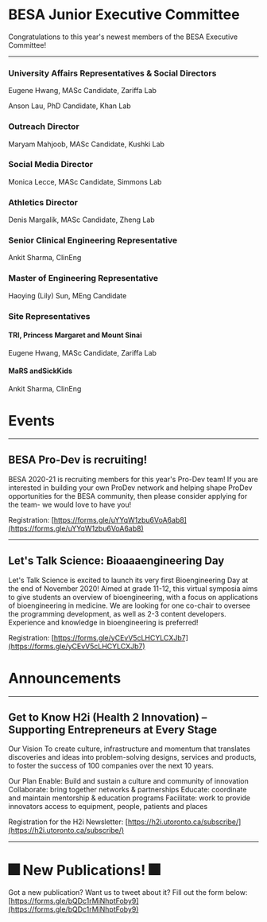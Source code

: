 # BESA Junior Executive Committee
Congratulations to this year's newest members of the BESA Executive Committee!

-------------

###  University Affairs Representatives & Social Directors
Eugene Hwang, MASc Candidate, Zariffa Lab

Anson Lau, PhD Candidate, Khan Lab

###  Outreach Director
Maryam Mahjoob, MASc Candidate, Kushki Lab

### Social Media Director
Monica Lecce, MASc Candidate, Simmons Lab

### Athletics Director
Denis Margalik, MASc Candidate, Zheng Lab

###  Senior Clinical Engineering Representative
Ankit Sharma, ClinEng

### Master of Engineering Representative
Haoying (Lily) Sun, MEng Candidate

### Site Representatives
#### TRI, Princess Margaret and Mount Sinai
Eugene Hwang, MASc Candidate, Zariffa Lab

#### MaRS andSickKids
Ankit Sharma, ClinEng



# Events

-------------

## BESA Pro-Dev is recruiting!

BESA 2020-21 is recruiting members for this year's Pro-Dev team! If you are interested in building your own ProDev network and helping shape ProDev opportunities for the BESA community, then please consider applying for the team- we would love to have you!

Registration: [https://forms.gle/uYYqW1zbu6VoA6ab8](https://forms.gle/uYYqW1zbu6VoA6ab8)

-------------

## Let's Talk Science: Bioaaaengineering Day

Let's Talk Science is excited to launch its very first Bioengineering Day at the end of November 2020! Aimed at grade 11-12, this virtual symposia aims to give students an overview of bioengineering, with a focus on applications of bioengineering in medicine. We are looking for one co-chair to oversee the programming development, as well as 2-3 content developers. Experience and knowledge in bioengineering is preferred!

Registration: [https://forms.gle/yCEvV5cLHCYLCXJb7](https://forms.gle/yCEvV5cLHCYLCXJb7)



# Announcements

-------------

## Get to Know H2i (Health 2 Innovation) – Supporting Entrepreneurs at Every Stage

Our Vision
To create culture, infrastructure and momentum that translates discoveries and ideas into problem-solving designs, services and products, to foster the success of 100 companies over the next 10 years.

Our Plan
Enable: Build and sustain a culture and community of innovation
Collaborate: bring together networks & partnerships
Educate: coordinate and maintain mentorship & education programs
Facilitate: work to provide innovators access to equipment, people, patients and places

Registration for the H2i Newsletter: [https://h2i.utoronto.ca/subscribe/](https://h2i.utoronto.ca/subscribe/)

-------------

# 🎆 New Publications! 🎆

Got a new publication? Want us to tweet about it? Fill out the form below:
[https://forms.gle/bQDc1rMiNhptFoby9](https://forms.gle/bQDc1rMiNhptFoby9)
